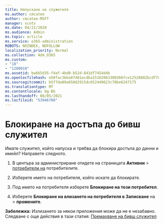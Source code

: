 ```yaml
---
title: Напускане на служителя
ms.author: cmcatee
author: cmcatee-MSFT
manager: scotv
ms.date: 04/21/2020
ms.audience: Admin
ms.topic: article
ms.service: o365-administration
ROBOTS: NOINDEX, NOFOLLOW
localization_priority: Normal
ms.collection: Adm_O365
ms.custom:
- "18"
- "1200010"
ms.assetid: ba665d35-f4af-4bd0-b52d-841df7454d4b
ms.openlocfilehash: e50fac3bba87481acdba15102063300366fce12528802bcdf7d8cdf146807e3f
ms.sourcegitcommit: b5f7da89a650d2915dc652449623c78be6247175
ms.translationtype: MT
ms.contentlocale: bg-BG
ms.lasthandoff: 08/05/2021
ms.locfileid: "53946700"
---
```

# <a name="block-access-to-a-former-employee"></a>Блокиране на достъпа до бивш служител

Имате служител, който напуска и трябва да блокира достъпа до данни и имейл? Направете следното.
  
1. В центъра за администриране отидете на страницата **Активни** \> [потребители на](https://go.microsoft.com/fwlink/p/?linkid=834822) потребителите.

2. Изберете името на потребителя, който искате да блокирате.

3. Под името на потребителя изберете **Блокиране на този потребител**.

4. Изберете **Блокиране на влизането на потребителя в Записване** на \> **промените**.

**Забележка:** Излизането за някои приложения може да не е незабавно. Следване с още действия в тази статия: [Премахване на бивш служител](https://docs.microsoft.com/microsoft-365/admin/add-users/remove-former-employee)